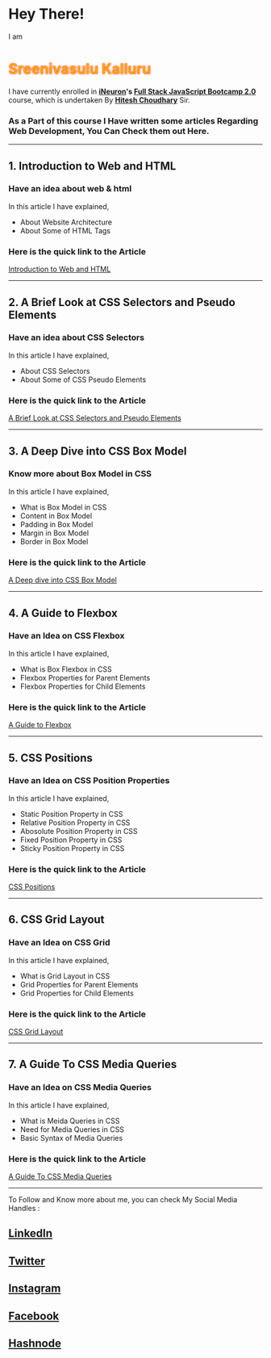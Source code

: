 # Hey There!

I am <h1 style="color:orange; text-shadow: 0 0 3px #FF0000">Sreenivasulu Kalluru</h1> I have currently enrolled in **[iNeuron](https://ineuron.ai/ 'iNeuron')'s [Full Stack JavaScript Bootcamp 2.0](https://ineuron.ai/course/Full-Stack-JavaScript-Bootcamp-2.0 'FSJS 2.0')** course, which is undertaken By **[Hitesh Choudhary](https://hiteshchoudhary.com/ 'Hitesh Choudhary')** Sir.

### As a Part of this course I Have written some articles Regarding Web Development, You Can Check them out Here.

---

## **1. Introduction to Web and HTML**

### **Have an idea about web & html**

In this article I have explained,

- About Website Architecture
- About Some of HTML Tags

### Here is the quick link to the Article

[Introduction to Web and HTML](https://vasuk24.hashnode.dev/intro-to-web-html)

---

## **2. A Brief Look at CSS Selectors and Pseudo Elements**

### **Have an idea about CSS Selectors**

In this article I have explained,

- About CSS Selectors
- About Some of CSS Pseudo Elements

### Here is the quick link to the Article

[A Brief Look at CSS Selectors and Pseudo Elements](https://vasuk24.hashnode.dev/a-brief-look-at-css-selectors-and-pseudo-elements)

---

## **3. A Deep Dive into CSS Box Model**

### **Know more about Box Model in CSS**

In this article I have explained,

- What is Box Model in CSS
- Content in Box Model
- Padding in Box Model
- Margin in Box Model
- Border in Box Model

### Here is the quick link to the Article

[A Deep dive into CSS Box Model](https://vasuk24.hashnode.dev/a-deep-dive-into-css-box-model)

---

## **4. A Guide to Flexbox**

### **Have an Idea on CSS Flexbox**

In this article I have explained,

- What is Box Flexbox in CSS
- Flexbox Properties for Parent Elements
- Flexbox Properties for Child Elements

### Here is the quick link to the Article

[A Guide to Flexbox](https://vasuk24.hashnode.dev/a-guide-to-flexbox)

---

## **5. CSS Positions**

### **Have an Idea on CSS Position Properties**

In this article I have explained,

- Static Position Property in CSS
- Relative Position Property in CSS
- Abosolute Position Property in CSS
- Fixed Position Property in CSS
- Sticky Position Property in CSS

### Here is the quick link to the Article

[CSS Positions](https://vasuk24.hashnode.dev/css-positions)

---

## **6. CSS Grid Layout**

### **Have an Idea on CSS Grid**

In this article I have explained,

- What is Grid Layout in CSS
- Grid Properties for Parent Elements
- Grid Properties for Child Elements

### Here is the quick link to the Article

[CSS Grid Layout](https://vasuk24.hashnode.dev/css-grid-layout)

---

## **7. A Guide To CSS Media Queries**

### **Have an Idea on CSS Media Queries**

In this article I have explained,

- What is Meida Queries in CSS
- Need for Media Queries in CSS
- Basic Syntax of Media Queries

### Here is the quick link to the Article

[A Guide To CSS Media Queries](https://vasuk24.hashnode.dev/a-guide-to-css-media-queries)

---

To Follow and Know more about me, you can check My Social Media Handles :

## [LinkedIn](https://www.linkedin.com/in/vasu-k-8069201b0)

## [Twitter](https://twitter.com/vasuk24)

## [Instagram](https://www.instagram.com/iam_vs24/)

## [Facebook](https://www.facebook.com/vasu.kalluru24)

## [Hashnode](https://hashnode.com/@VasuK24)
